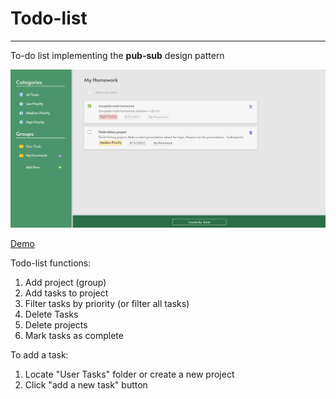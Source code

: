 # Todo-list

----

To-do list implementing the **pub-sub** design pattern

![alt text](https://github.com/litaish/todo-list/blob/main/todo-sample.png)

[Demo](https://litaish.github.io/todo-list/) 

Todo-list functions:

1. Add project (group)
2. Add tasks to project
3. Filter tasks by priority (or filter all tasks)
4. Delete Tasks
5. Delete projects
6. Mark tasks as complete

To add a task:

1. Locate "User Tasks" folder or create a new project
2. Click "add a new task" button
